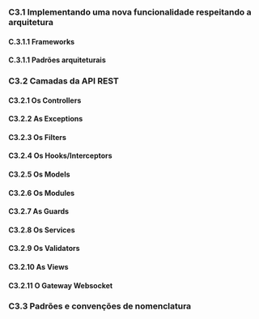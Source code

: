 ### C3.1 Implementando uma nova funcionalidade respeitando a arquitetura

#### C.3.1.1 Frameworks

#### C.3.1.1 Padrões arquiteturais

### C3.2 Camadas da API REST

#### C3.2.1 Os Controllers

#### C3.2.2 As Exceptions

#### C3.2.3 Os Filters

#### C3.2.4 Os Hooks/Interceptors

#### C3.2.5 Os Models

#### C3.2.6 Os Modules

#### C3.2.7 As Guards

#### C3.2.8 Os Services

#### C3.2.9 Os Validators

#### C3.2.10 As Views

#### C3.2.11 O Gateway Websocket

### C3.3 Padrões e convenções de nomenclatura